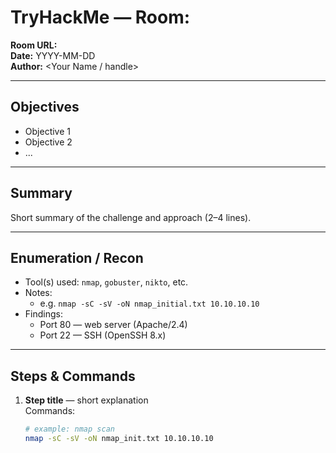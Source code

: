 # TryHackMe — Room: <ROOM NAME>
**Room URL:** <paste room link here>  
**Date:** YYYY-MM-DD  
**Author:** <Your Name / handle>

---

## Objectives
- Objective 1
- Objective 2
- ...

---

## Summary
Short summary of the challenge and approach (2–4 lines).

---

## Enumeration / Recon
- Tool(s) used: `nmap`, `gobuster`, `nikto`, etc.
- Notes:
  - e.g. `nmap -sC -sV -oN nmap_initial.txt 10.10.10.10`
- Findings:
  - Port 80 — web server (Apache/2.4)
  - Port 22 — SSH (OpenSSH 8.x)

---

## Steps & Commands
1. **Step title** — short explanation  
   Commands:
   ```bash
   # example: nmap scan
   nmap -sC -sV -oN nmap_init.txt 10.10.10.10
